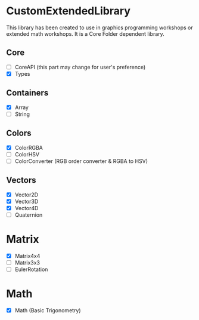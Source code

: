 # CustomExtendedLibrary

This library has been created to use in graphics programming workshops or extended math workshops. It is a Core Folder dependent library.

## Core
- [ ] CoreAPI (this part may change for user's preference)
- [X] Types

## Containers
- [X] Array
- [ ] String

## Colors
- [X] ColorRGBA
- [ ] ColorHSV
- [ ] ColorConverter (RGB order converter & RGBA to HSV)

## Vectors
- [X] Vector2D
- [X] Vector3D
- [X] Vector4D
- [ ] Quaternion

# Matrix
- [X] Matrix4x4
- [ ] Matrix3x3
- [ ] EulerRotation

# Math
- [X] Math (Basic Trigonometry)

